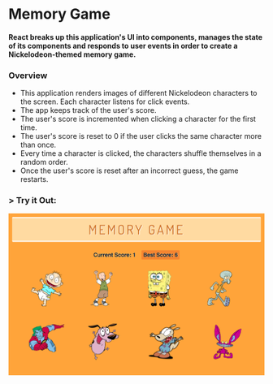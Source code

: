# Memory Game

#### React breaks up this application's UI into components, manages the state of its components and responds to user events in order to create a Nickelodeon-themed memory game.

### Overview
* This application renders images of different Nickelodeon characters to the screen. Each character listens for click events.
* The app keeps track of the user's score. 
* The user's score is incremented when clicking a character for the first time. 
* The user's score is reset to 0 if the user clicks the same character more than once.
* Every time a character is clicked, the characters shuffle themselves in a random order.
* Once the user's score is reset after an incorrect guess, the game restarts.

### > __Try it Out:__
[![Memory Game](memorygame.png)](https://aolaleye.github.io/memory-game/)